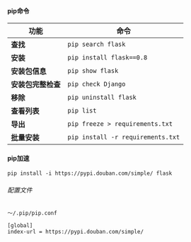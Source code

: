 #### pip命令

功能 | 命令
---- | ---
**查找**           |`pip search flask`
**安装**           |`pip install flask==0.8`
**安装包信息**      |`pip show flask`
**安装包完整检查**   |`pip check Django`
**移除**           |`pip uninstall flask`
**查看列表**        |`pip list`
**导出**           |`pip freeze > requirements.txt`
**批量安装**        |`pip install -r requirements.txt`

#### pip加速

`pip install -i https://pypi.douban.com/simple/ flask`

###### 配置文件

`～/.pip/pip.conf`
```
[global]
index-url = https://pypi.douban.com/simple/
```
